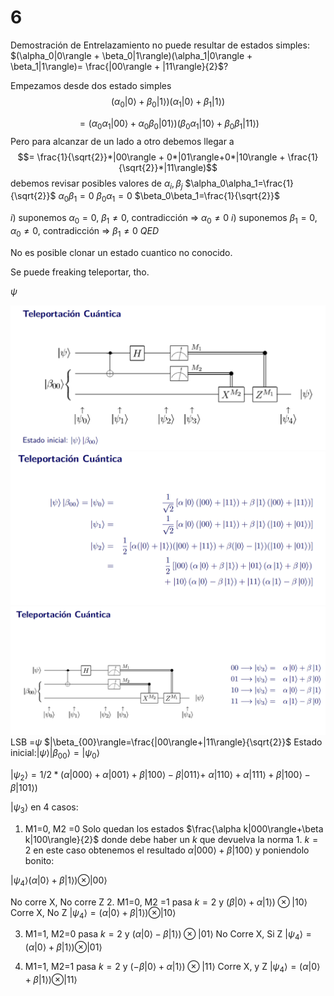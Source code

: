 # 6

Demostración de Entrelazamiento no puede resultar de estados simples:
$(\alpha_0|0\rangle + \beta_0|1\rangle)(\alpha_1|0\rangle + \beta_1|1\rangle)= \frac{|00\rangle + |11\rangle}{2}$?

Empezamos desde dos estado simples
$$(\alpha_0|0\rangle + \beta_0|1\rangle)(\alpha_1|0\rangle + \beta_1|1\rangle)$$

$$=(\alpha_0\alpha_1|00\rangle + \alpha_0\beta_0|01\rangle)(\beta_0\alpha_1|10\rangle + \beta_0\beta_1|11\rangle)$$
Pero para alcanzar de un lado a otro debemos llegar a
$$= \frac{1}{\sqrt{2}}*|00\rangle + 0*|01\rangle+0*|10\rangle + \frac{1}{\sqrt{2}}*|11\rangle)$$debemos revisar posibles valores de $\alpha_i,\beta_j$
$\alpha_0\alpha_1=\frac{1}{\sqrt{2}}$
$\alpha_0\beta_1=0$
$\beta_0\alpha_1=0$
$\beta_0\beta_1=\frac{1}{\sqrt{2}}$

$i)$ suponemos $\alpha_0=0$, $\beta_1\ne0$,
 contradicción => $\alpha_0\ne0$
$i)$ suponemos $\beta_1=0$, $\alpha_0\ne0$,
 contradicción => $\beta_1\ne0$
$QED$

No es posible clonar un estado cuantico no conocido.

Se puede freaking teleportar, tho.

$\psi$

![Circuito](image.png)
![psi1 psi2](image-1.png)
![psi3](image-2.png)
LSB =$\psi$
$|\beta_{00}\rangle=\frac{|00\rangle+|11\rangle}{\sqrt{2}}$
Estado inicial:$|\psi\rangle|\beta_{00}\rangle=|\psi_0\rangle$

$|\psi_2\rangle=1/2*(\alpha|000\rangle + \alpha |001\rangle + \beta|100\rangle - \beta|011\rangle+$
$\alpha|110\rangle + \alpha|111\rangle+\beta|100\rangle - \beta|101\rangle)$

$|\psi_3\rangle$ en 4 casos:

1. M1=0, M2 =0
 Solo quedan los estados
 $\frac{\alpha k|000\rangle+\beta k|100\rangle}{2}$ donde debe haber un $k$ que devuelva la norma 1. $k=2$ en este caso obtenemos el resultado $\alpha|000\rangle +\beta|100\rangle$
 y poniendolo bonito:
 
 $|\psi_4\rangle(\alpha|0\rangle + \beta|1\rangle)\otimes |00\rangle$
 
 No corre X, No corre Z
2. M1=0, M2 =1
  pasa $k=2$ y $(\beta|0\rangle + \alpha|1\rangle)\otimes |10\rangle$
  Corre X, No Z
  $|\psi_4\rangle=(\alpha|0\rangle + \beta|1\rangle)\otimes |10\rangle$

3. M1=1, M2=0
 pasa $k=2$ y $(\alpha|0\rangle - \beta|1\rangle)\otimes |01\rangle$
  No Corre X, Si Z
  $|\psi_4\rangle=(\alpha|0\rangle + \beta|1\rangle)\otimes |01\rangle$
  
1. M1=1, M2=1
 pasa $k=2$ y $(- \beta|0\rangle +\alpha|1\rangle)\otimes |11\rangle$
  Corre X, y Z
  $|\psi_4\rangle=(\alpha|0\rangle + \beta|1\rangle)\otimes |11\rangle$
